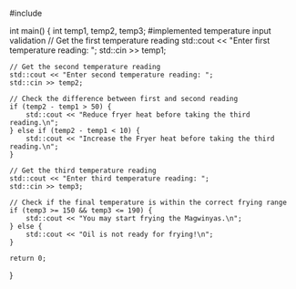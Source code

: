 #include <iostream>

int main() {
    int temp1, temp2, temp3;
#implemented temperature input validation
    // Get the first temperature reading
    std::cout << "Enter first temperature reading: ";
    std::cin >> temp1;

    // Get the second temperature reading
    std::cout << "Enter second temperature reading: ";
    std::cin >> temp2;

    // Check the difference between first and second reading
    if (temp2 - temp1 > 50) {
        std::cout << "Reduce fryer heat before taking the third reading.\n";
    } else if (temp2 - temp1 < 10) {
        std::cout << "Increase the Fryer heat before taking the third reading.\n";
    }

    // Get the third temperature reading
    std::cout << "Enter third temperature reading: ";
    std::cin >> temp3;

    // Check if the final temperature is within the correct frying range
    if (temp3 >= 150 && temp3 <= 190) {
        std::cout << "You may start frying the Magwinyas.\n";
    } else {
        std::cout << "Oil is not ready for frying!\n";
    }

    return 0;
}

